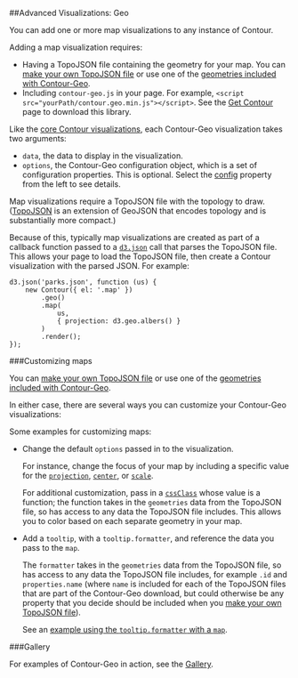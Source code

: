 
##Advanced Visualizations: Geo

You can add one or more map visualizations to any instance of Contour.

Adding a map visualization requires:

 * Having a TopoJSON file containing the geometry for your map. You can [make your own TopoJSON file](#topojson) or use one of the [geometries included with Contour-Geo](#geo-included).
 * Including `contour-geo.js` in your page. For example, `<script src="yourPath/contour.geo.min.js"></script>`. See the [Get Contour](get_contour.html) page to download this library.

Like the [core Contour visualizations](#visualizations), each Contour-Geo visualization takes two arguments:

* `data`, the data to display in the visualization.
* `options`, the Contour-Geo configuration object, which is a set of configuration properties. This is optional. Select the [config](#geo_config/config) property from the left to see details.

Map visualizations require a TopoJSON file with the topology to draw. ([TopoJSON](http://github.com/mbostock/topojson/wiki) is an extension of GeoJSON that encodes topology and is substantially more compact.)

Because of this, typically map visualizations are created as part of a callback function passed to a [`d3.json`](http://github.com/mbostock/d3/wiki/Requests#d3_json) call that parses the TopoJSON file. This allows your page to load the TopoJSON file, then create a Contour visualization with the parsed JSON. For example:

    d3.json('parks.json', function (us) {
    	new Contour({ el: '.map' })
            .geo()
    		.map(
    			us,
    			{ projection: d3.geo.albers() }
    		)
    		.render();
    });


###Customizing maps

You can [make your own TopoJSON file](#topojson) or use one of the [geometries included with Contour-Geo](#geo-included).

In either case, there are several ways you can customize your Contour-Geo visualizations:

Some examples for customizing maps:

* Change the default `options` passed in to the visualization.

	For instance, change the focus of your map by including a specific value for the [`projection`](#geo_config/config.map.projection), [`center`](#geo_config/config.map.center), or [`scale`](#geo_config/config.map.scale).

	For additional customization, pass in a [`cssClass`](#geo_config/config.map.cssClass) whose value is a function; the function takes in the `geometries` data from the TopoJSON file, so has access to any data the TopoJSON file includes. This allows you to color based on each separate geometry in your map.

* Add a `tooltip`, with a `tooltip.formatter`, and reference the data you pass to the `map`.

	The `formatter` takes in the `geometries` data from the TopoJSON file, so has access to any data the TopoJSON file includes, for example `.id` and `properties.name` (where `name` is included for each of the TopoJSON files that are part of the Contour-Geo download, but could otherwise be any property that you decide should be included when you [make your own TopoJSON file](#topojson)).

	See an [example using the `tooltip.formatter` with a `map`](gallery.html#geo/map/california).


###Gallery

For examples of Contour-Geo in action, see the [Gallery](gallery.html#/geo).